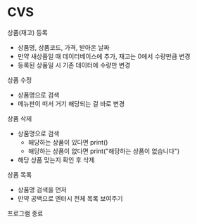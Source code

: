 # CVS

상품(재고) 등록
- 상품명, 상품코드, 가격, 받아온 날짜
- 만약 새상품일 때 데이터베이스에 추가, 재고는 0에서 수량만큼 변경
- 등록된 상품일 시 기존 데이터에 수량만 변경

상품 수정
- 상품명으로 검색
- 메뉴판이 떠서 거기 해당되는 걸 바로 변경

상품 삭제
- 상품명으로 검색
    - 해당하는 상품이 있다면 print()
    - 해당하는 상품이 없다면 print("해당하는 상품이 없습니다")
- 해당 상품 맞는지 확인 후 삭제

상품 목록
- 상품명 검색을 먼저
- 만약 공백으로 엔터시 전체 목록 보여주기

프로그램 종료

